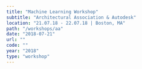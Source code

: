 ```yaml
---
title: "Machine Learning Workshop"
subtitle: "Architectural Association & Autodesk"
location: "21.07.18 - 22.07.18 | Boston, MA"
path: "/workshops/aa"
date: "2018-07-21"
url: ""
code: ""
year: "2018"
type: "workshop"
---
```

